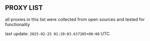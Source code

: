## PROXY LIST

all proxies in this list were collected from open sources and tested for functionality

last update: `2025-02-25 01:20:03.637205+00:00` UTC